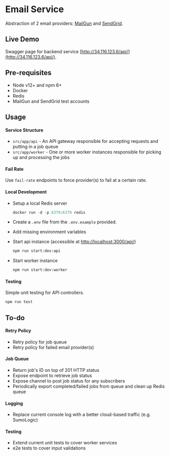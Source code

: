 # Email Service
Abstraction of 2 email providers: [MailGun](https://www.mailgun.com/) and [SendGrid](https://sendgrid.com/).

## Live Demo
Swagger page for backend service [http://34.116.123.6/api/](http://34.116.123.6/api/).

## Pre-requisites
* Node v12+ and npm 6+
* Docker
* Redis
* MailGun and SendGrid test accounts

## Usage

#### Service Structure
* `src/app/api` - An API gateway responsible for accepting requests and putting in a job queue
* `src/app/worker` - One or more worker instances responsible for picking up and processing the jobs

#### Fail Rate
Use `fail-rate` endpoints to force provider(s) to fail at a certain rate.

#### Local Development
* Setup a local Redis server

    ```python
    docker run -d -p 6379:6379 redis
    ```
* Create a `.env` file from the `.env.example` provided.
* Add missing environment variables
* Start api instance (accessible at [http://localhost:3000/api/](http://localhost:3000/api/))

    ```python
    npm run start:dev:api
    ```
* Start worker instance

    ```python
    npm run start:dev:worker
    ```

#### Testing
Simple unit testing for API controllers.
```python
npm run test
```

## To-do
#### Retry Policy
* Retry policy for job queue
* Retry policy for failed email provider(s)

#### Job Queue
* Return job's ID on top of 201 HTTP status
* Expose endpoint to retrieve job status
* Expose channel to post job status for any subscribers
* Periodically export completed/failed jobs from queue and clean up Redis queue 

#### Logging
* Replace current console log with a better cloud-based traffic (e.g. SumoLogic) 

#### Testing
* Extend current unit tests to cover worker services
* e2e tests to cover input validations
